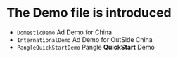 # The Demo file is introduced

* `DomesticDemo` Ad Demo for China
* `InternationalDemo` Ad Demo for OutSide China
* `PangleQuickStartDemo` Pangle **QuickStart** Demo
